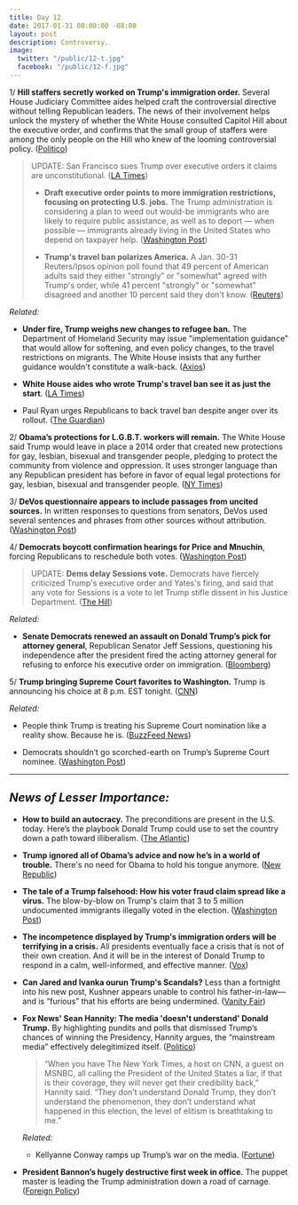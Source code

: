 ```yaml
---
title: Day 12
date: 2017-01-31 00:00:00 -08:00
layout: post
description: Controversy.
image:
  twitter: "/public/12-t.jpg"
  facebook: "/public/12-f.jpg"
---
```


1/ **Hill staffers secretly worked on Trump's immigration order.** Several House Judiciary Committee aides helped craft the controversial directive without telling Republican leaders. The news of their involvement helps unlock the mystery of whether the White House consulted Capitol Hill about the executive order, and confirms that the small group of staffers were among the only people on the Hill who knew of the looming controversial policy. ([Politico](http://www.politico.com/story/2017/01/trump-immigration-congress-order-234392))

> UPDATE: San Francisco sues Trump over executive orders it claims are unconstitutional. ([LA Times](http://www.latimes.com/local/lanow/la-me-san-francisco-trump-20170131-story.html))
>
>  * **Draft executive order points to more immigration restrictions, focusing on protecting U.S. jobs.** The Trump administration is considering a plan to weed out would-be immigrants who are likely to require public assistance, as well as to deport — when possible — immigrants already living in the United States who depend on taxpayer help. ([Washington Post](https://www.washingtonpost.com/world/national-security/trump-administration-circulates-more-draft-immigration-restrictions-focusing-on-protecting-us-jobs/2017/01/31/38529236-e741-11e6-80c2-30e57e57e05d_story.html))
>
>  * **Trump's travel ban polarizes America.**  A Jan. 30-31 Reuters/Ipsos opinion poll found that 49 percent of American adults said they either "strongly" or "somewhat" agreed with Trump's order, while 41 percent "strongly" or "somewhat" disagreed and another 10 percent said they don't know. ([Reuters](http://www.reuters.com/article/us-usa-trump-immigration-poll-exclusive-idUSKBN15F2MG))

_Related:_

* **Under fire, Trump weighs new changes to refugee ban.** The Department of Homeland Security may issue "implementation guidance" that would allow for softening, and even policy changes, to the travel restrictions on migrants. The White House insists that any further guidance wouldn't constitute a walk-back. ([Axios](https://www.axios.com/under-fire-trump-weighs-new-changes-to-refugee-ban-2227749820.html))

* **White House aides who wrote Trump's travel ban see it as just the start**. ([LA Times](http://www.latimes.com/politics/la-na-pol-trump-immigration-20170130-story.html))

* Paul Ryan urges Republicans to back travel ban despite anger over its rollout. ([The Guardian](https://www.theguardian.com/us-news/2017/jan/31/paul-ryan-travel-ban-republicans-congress-reaction-trump))

2/ **Obama’s protections for L.G.B.T. workers will remain.** The White House said Trump would leave in place a 2014 order that created new protections for gay, lesbian, bisexual and transgender people, pledging to protect the community from violence and oppression. It uses stronger language than any Republican president has before in favor of equal legal protections for gay, lesbian, bisexual and transgender people. ([NY Times](https://www.nytimes.com/2017/01/30/us/politics/obama-trump-protections-lgbt-workers.html))

3/ **DeVos questionnaire appears to include passages from uncited sources.** In written responses to questions from senators, DeVos used several sentences and phrases from other sources without attribution. ([Washington Post](https://www.washingtonpost.com/powerpost/devos-questionnaire-appears-to-include-passages-from-uncited-sources/2017/01/31/50577dec-e7be-11e6-b82f-687d6e6a3e7c_story.html))

4/ **Democrats boycott confirmation hearings for Price and Mnuchin**, forcing Republicans to reschedule both votes. ([Washington Post](https://www.washingtonpost.com/powerpost/senate-democrats-face-a-key-test-tuesday-amid-promises-to-stand-up-to-trump/2017/01/31/1685487a-e7bd-11e6-b82f-687d6e6a3e7c_story.html))

> UPDATE: **Dems delay Sessions vote.** Democrats have fiercely criticized Trump's executive order and Yates's firing, and said that any vote for Sessions is a vote to let Trump stifle dissent in his Justice Department. ([The Hill](http://thehill.com/homenews/senate/317135-dems-delay-sessions-vote))

_Related:_

  * **Senate Democrats renewed an assault on Donald Trump’s pick for attorney general**, Republican Senator Jeff Sessions, questioning his independence after the president fired the acting attorney general for refusing to enforce his executive order on immigration. ([Bloomberg](https://www.bloomberg.com/politics/articles/2017-01-31/democrats-gird-for-battle-over-sessions-after-trump-fires-yates))

5/ **Trump bringing Supreme Court favorites to Washington.** Trump is announcing his choice at 8 p.m. EST tonight. ([CNN](http://www.cnn.com/2017/01/31/politics/gorsuch-supreme-court-hardiman/index.html))

_Related:_

  * People think Trump is treating his Supreme Court nomination like a reality show. Because he is. ([BuzzFeed News](https://www.buzzfeed.com/stephaniemcneal/the-final-robe-ceremony))

  * Democrats shouldn’t go scorched-earth on Trump’s Supreme Court nominee. ([Washington Post](https://www.washingtonpost.com/opinions/democrats-shouldnt-go-scorched-earth-on-trumps-supreme-court-nominee/2017/01/30/5c284e2c-e71d-11e6-bf6f-301b6b443624_story.html))

---

## _News of Lesser Importance:_

* **How to build an autocracy.** The preconditions are present in the U.S. today. Here’s the playbook Donald Trump could use to set the country down a path toward illiberalism. ([The Atlantic](https://www.theatlantic.com/magazine/archive/2017/03/how-to-build-an-autocracy/513872/))

* **Trump ignored all of Obama’s advice and now he’s in a world of trouble.** There's no need for Obama to hold his tongue anymore. ([New Republic](https://newrepublic.com/article/140286/trump-ignored-obamas-adviceand-now-hes-world-trouble))

* **The tale of a Trump falsehood: How his voter fraud claim spread like a virus.** The blow-by-blow on Trump's claim that 3 to 5 million undocumented immigrants illegally voted in the election. ([Washington Post](https://www.washingtonpost.com/politics/the-tale-of-a-trump-falsehood-how-his-voter-fraud-claim-spread-like-a-virus/2017/01/30/47081e32-e4ed-11e6-ba11-63c4b4fb5a63_story.html))

* **The incompetence displayed by Trump's immigration orders will be terrifying in a crisis.** All presidents eventually face a crisis that is not of their own creation. And it will be in the interest of Donald Trump to respond in a calm, well-informed, and effective manner. ([Vox](http://www.vox.com/policy-and-politics/2017/1/31/14434720/trump-incompetence-malevolence))

* **Can Jared and Ivanka ourun Trump's Scandals?** Less than a fortnight into his new post, Kushner appears unable to control his father-in-law—and is “furious” that his efforts are being undermined. ([Vanity Fair](http://www.vanityfair.com/news/2017/01/jared-kushner-ivanka-donald-trump-scandals))

* **Fox News' Sean Hannity: The media 'doesn't understand' Donald Trump.** By highlighting pundits and polls that dismissed Trump’s chances of winning the Presidency, Hannity argues, the “mainstream media” effectively delegitimized itself. ([Politico](http://www.politico.com/blogs/on-media/2017/01/fox-news-sean-hannity-the-media-doesnt-understand-donald-trump-and-never-will-234383))

  > “When you have The New York Times, a host on CNN, a guest on MSNBC, all calling the President of the United States a liar, if that is their coverage, they will never get their credibility back,” Hannity said. “They don’t understand Donald Trump, they don’t understand the phenomenon, they don’t understand what happened in this election, the level of elitism is breathtaking to me.”

  _Related:_

  * Kellyanne Conway ramps up Trump’s war on the media. ([Fortune](http://fortune.com/2017/01/31/donald-trump-kellyanne-conway-media/))

* **President Bannon’s hugely destructive first week in office.** The puppet master is leading the Trump administration down a road of carnage. ([Foreign Policy](http://foreignpolicy.com/2017/01/30/president-stephen-bannons-amazing-first-week-in-office-trump-eo-nsc-immigration/))
